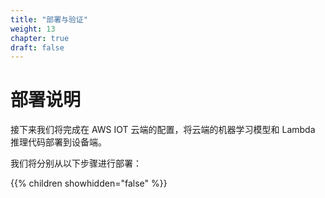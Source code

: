 ```yaml
---
title: "部署与验证"
weight: 13
chapter: true
draft: false
---
```


#        部署说明      

接下来我们将完成在 AWS IOT 云端的配置，将云端的机器学习模型和 Lambda 推理代码部署到设备端。

我们将分别从以下步骤进行部署：

{{% children showhidden="false" %}}
